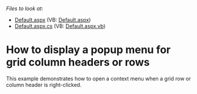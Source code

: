 <!-- default file list -->
*Files to look at*:

* [Default.aspx](./CS/GridPopupMenu/Default.aspx) (VB: [Default.aspx](./VB/GridPopupMenu/Default.aspx))
* [Default.aspx.cs](./CS/GridPopupMenu/Default.aspx.cs) (VB: [Default.aspx.vb](./VB/GridPopupMenu/Default.aspx.vb))
<!-- default file list end -->
# How to display a popup menu for grid column headers or rows


<p>This example demonstrates how to open a context menu when a grid row or column header is right-clicked.</p>

<br/>


